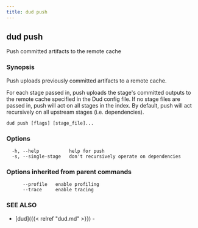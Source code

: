 ```yaml
---
title: dud push
---
```

## dud push

Push committed artifacts to the remote cache

### Synopsis

Push uploads previously committed artifacts to a remote cache.

For each stage passed in, push uploads the stage's committed outputs to the
remote cache specified in the Dud config file. If no stage files are passed
in, push will act on all stages in the index. By default, push will act
recursively on all upstream stages (i.e. dependencies).

```
dud push [flags] [stage_file]...
```

### Options

```
  -h, --help           help for push
  -s, --single-stage   don't recursively operate on dependencies
```

### Options inherited from parent commands

```
      --profile   enable profiling
      --trace     enable tracing
```

### SEE ALSO

* [dud]({{< relref "dud.md" >}})	 - 

